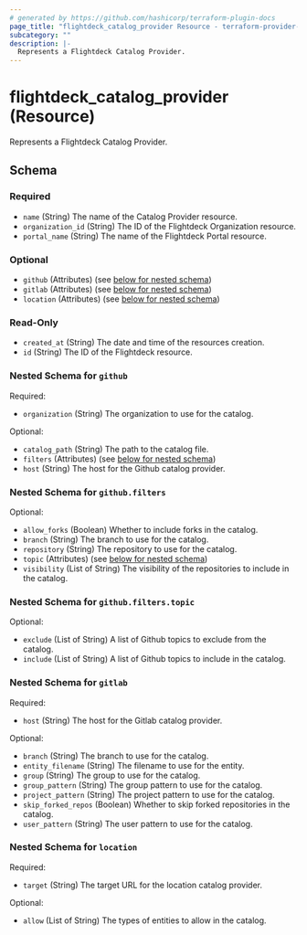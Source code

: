 ```yaml
---
# generated by https://github.com/hashicorp/terraform-plugin-docs
page_title: "flightdeck_catalog_provider Resource - terraform-provider-flightdeck"
subcategory: ""
description: |-
  Represents a Flightdeck Catalog Provider.
---
```


# flightdeck_catalog_provider (Resource)

Represents a Flightdeck Catalog Provider.



<!-- schema generated by tfplugindocs -->
## Schema

### Required

- `name` (String) The name of the Catalog Provider resource.
- `organization_id` (String) The ID of the Flightdeck Organization resource.
- `portal_name` (String) The name of the Flightdeck Portal resource.

### Optional

- `github` (Attributes) (see [below for nested schema](#nestedatt--github))
- `gitlab` (Attributes) (see [below for nested schema](#nestedatt--gitlab))
- `location` (Attributes) (see [below for nested schema](#nestedatt--location))

### Read-Only

- `created_at` (String) The date and time of the resources creation.
- `id` (String) The ID of the Flightdeck resource.

<a id="nestedatt--github"></a>
### Nested Schema for `github`

Required:

- `organization` (String) The organization to use for the catalog.

Optional:

- `catalog_path` (String) The path to the catalog file.
- `filters` (Attributes) (see [below for nested schema](#nestedatt--github--filters))
- `host` (String) The host for the Github catalog provider.

<a id="nestedatt--github--filters"></a>
### Nested Schema for `github.filters`

Optional:

- `allow_forks` (Boolean) Whether to include forks in the catalog.
- `branch` (String) The branch to use for the catalog.
- `repository` (String) The repository to use for the catalog.
- `topic` (Attributes) (see [below for nested schema](#nestedatt--github--filters--topic))
- `visibility` (List of String) The visibility of the repositories to include in the catalog.

<a id="nestedatt--github--filters--topic"></a>
### Nested Schema for `github.filters.topic`

Optional:

- `exclude` (List of String) A list of Github topics to exclude from the catalog.
- `include` (List of String) A list of Github topics to include in the catalog.




<a id="nestedatt--gitlab"></a>
### Nested Schema for `gitlab`

Required:

- `host` (String) The host for the Gitlab catalog provider.

Optional:

- `branch` (String) The branch to use for the catalog.
- `entity_filename` (String) The filename to use for the entity.
- `group` (String) The group to use for the catalog.
- `group_pattern` (String) The group pattern to use for the catalog.
- `project_pattern` (String) The project pattern to use for the catalog.
- `skip_forked_repos` (Boolean) Whether to skip forked repositories in the catalog.
- `user_pattern` (String) The user pattern to use for the catalog.


<a id="nestedatt--location"></a>
### Nested Schema for `location`

Required:

- `target` (String) The target URL for the location catalog provider.

Optional:

- `allow` (List of String) The types of entities to allow in the catalog.
